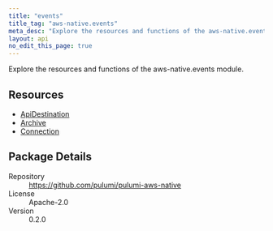```yaml
---
title: "events"
title_tag: "aws-native.events"
meta_desc: "Explore the resources and functions of the aws-native.events module."
layout: api
no_edit_this_page: true
---
```


<!-- WARNING: this file was generated by Pulumi Docs Generator. -->
<!-- Do not edit by hand unless you're certain you know what you are doing! -->

Explore the resources and functions of the aws-native.events module.

<h2 id="resources">Resources</h2>
<ul class="api">
    <li><a href="apidestination" title="ApiDestination"><span class="symbol resource"></span>ApiDestination</a></li>
    <li><a href="archive" title="Archive"><span class="symbol resource"></span>Archive</a></li>
    <li><a href="connection" title="Connection"><span class="symbol resource"></span>Connection</a></li>
</ul>

<h2 id="package-details">Package Details</h2>
<dl class="package-details">
	<dt>Repository</dt>
	<dd><a href="https://github.com/pulumi/pulumi-aws-native">https://github.com/pulumi/pulumi-aws-native</a></dd>
	<dt>License</dt>
	<dd>Apache-2.0</dd>
	<dt>Version</dt>
	<dd>0.2.0</dd>
</dl>

